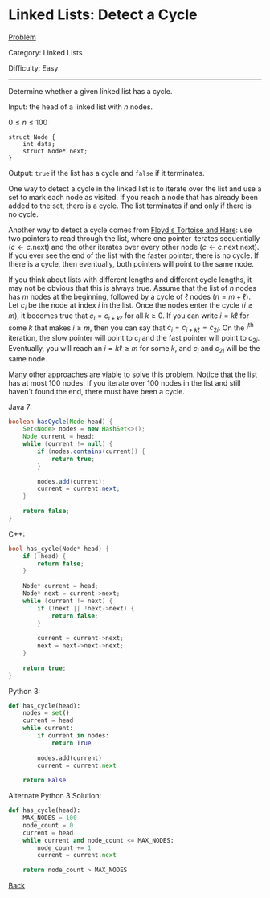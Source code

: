 # Linked Lists: Detect a Cycle

[Problem](https://www.hackerrank.com/challenges/ctci-linked-list-cycle/problem)

Category: Linked Lists

Difficulty: Easy

---

Determine whether a given linked list has a cycle.

Input: the head of a linked list with $n$ nodes.

$0 \leq n \leq 100$

```
struct Node {
    int data;
    struct Node* next;
}
```

Output: ```true``` if the list has a cycle and ```false``` if it terminates.

One way to detect a cycle in the linked list is to iterate over the list and use
a set to mark each node as visited. If you reach a node that has already been
added to the set, there is a cycle. The list terminates if and only if there is
no cycle.

Another way to detect a cycle comes from [Floyd's Tortoise and Hare](https://en.wikipedia.org/wiki/Cycle_detection#Floyd's_tortoise_and_hare): use two pointers to read through the
list, where one pointer iterates sequentially ($c \gets c$.next) and the other
iterates over every other node ($c \gets c$.next.next). If you ever see the end
of the list with the faster pointer, there is no cycle. If there is a cycle,
then eventually, both pointers will point to the same node.

If you think about lists with different lengths and different cycle lengths, it
may not be obvious that this is always true. Assume that the list of $n$ nodes
has $m$ nodes at the beginning, followed by a cycle of $\ell$ nodes
($n = m + \ell$). Let $c_i$ be the node at index $i$ in the list. Once the nodes
enter the cycle ($i \geq m$), it becomes true that $c_i = c_{i + k\ell}$ for all
$k \geq 0$. If you can write $i = k\ell$ for some $k$ that makes $i \geq m$,
then you can say that $c_i = c_{i + k\ell} = c_{2i}$. On the $i^{\text{th}}$
iteration, the slow pointer will point to $c_i$ and the fast pointer will point
to $c_{2i}$. Eventually, you will reach an $i = k\ell \geq m$ for some $k$, and
$c_i$ and $c_{2i}$ will be the same node.

Many other approaches are viable to solve this problem. Notice that the list has
at most 100 nodes. If you iterate over 100 nodes in the list and still haven't
found the end, there must have been a cycle.

Java 7:
```java
boolean hasCycle(Node head) {
    Set<Node> nodes = new HashSet<>();
    Node current = head;
    while (current != null) {
        if (nodes.contains(current)) {
            return true;
        }
        
        nodes.add(current);
        current = current.next;
    }
    
    return false;
}
```

C++:
```cpp
bool has_cycle(Node* head) {
    if (!head) {
        return false;
    }
    
    Node* current = head;
    Node* next = current->next;
    while (current != next) {
        if (!next || !next->next) {
            return false;
        }
        
        current = current->next;
        next = next->next->next;
    }
    
    return true;
}
```

Python 3:
```python
def has_cycle(head):
    nodes = set()
    current = head
    while current:
        if current in nodes:
            return True
        
        nodes.add(current)
        current = current.next
        
    return False
```

Alternate Python 3 Solution:
```python
def has_cycle(head):
    MAX_NODES = 100
    node_count = 0
    current = head
    while current and node_count <= MAX_NODES:
        node_count += 1
        current = current.next
        
    return node_count > MAX_NODES
```

[Back](../../hackerrank.md)
